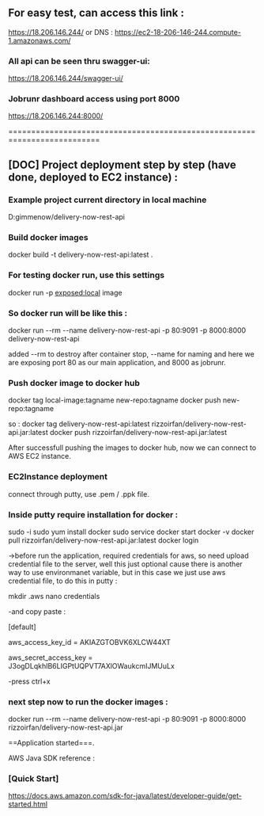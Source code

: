 ## For easy test, can access this link :
https://18.206.146.244/
or DNS : 
https://ec2-18-206-146-244.compute-1.amazonaws.com/

### All api can be seen thru swagger-ui:

https://18.206.146.244/swagger-ui/

### Jobrunr dashboard access using port 8000

https://18.206.146.244:8000/

==========================================================================

## [DOC] Project deployment step by step (have done, deployed to EC2 instance) :

### Example project current directory in local machine

D:gimmenow/delivery-now-rest-api

### Build docker images

docker build -t delivery-now-rest-api:latest .

### For testing docker run, use this settings

docker run -p <exposed:local> image

### So docker run will be like this :

docker run --rm --name delivery-now-rest-api -p 80:9091 -p 8000:8000 delivery-now-rest-api

added --rm to destroy after container stop, --name for naming and here we are exposing port 80 as our main application, and 8000 as jobrunr.

### Push docker image to docker hub

docker tag local-image:tagname new-repo:tagname
docker push new-repo:tagname

so :
docker tag delivery-now-rest-api:latest rizzoirfan/delivery-now-rest-api.jar:latest
docker push rizzoirfan/delivery-now-rest-api.jar:latest

After successfull pushing the images to docker hub, now we can connect to AWS EC2 instance.

### EC2Instance deployment 

connect through putty, use .pem / .ppk file.

### Inside putty require installation for docker : 

sudo -i
sudo yum install docker 
sudo service docker start
docker -v
docker pull rizzoirfan/delivery-now-rest-api.jar:latest
docker login

->before run the application, required credentials for aws, so need upload credential file to the server, well this just optional cause there is another way to use environmanet variable, but in this case we just use aws credential file, to do this in putty :

mkdir .aws
nano credentials

-and copy paste :


[default]

aws_access_key_id = AKIAZGTOBVK6XLCW44XT

aws_secret_access_key = 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


-press ctrl+x

### next step now to run the docker images :

docker run --rm --name delivery-now-rest-api -p 80:9091 -p 8000:8000 rizzoirfan/delivery-now-rest-api.jar

==Application started===.

AWS Java SDK reference :

### [Quick Start]

https://docs.aws.amazon.com/sdk-for-java/latest/developer-guide/get-started.html

